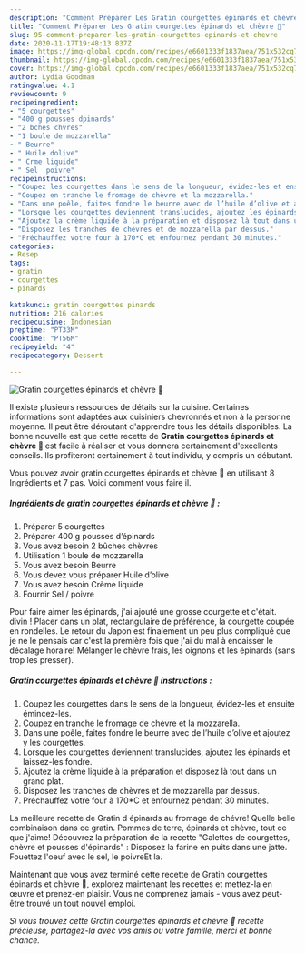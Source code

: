 ```yaml
---
description: "Comment Préparer Les Gratin courgettes épinards et chèvre 🧀"
title: "Comment Préparer Les Gratin courgettes épinards et chèvre 🧀"
slug: 95-comment-preparer-les-gratin-courgettes-epinards-et-chevre
date: 2020-11-17T19:48:13.837Z
image: https://img-global.cpcdn.com/recipes/e6601333f1837aea/751x532cq70/gratin-courgettes-epinards-et-chevre-🧀-photo-principale-de-la-recette.jpg
thumbnail: https://img-global.cpcdn.com/recipes/e6601333f1837aea/751x532cq70/gratin-courgettes-epinards-et-chevre-🧀-photo-principale-de-la-recette.jpg
cover: https://img-global.cpcdn.com/recipes/e6601333f1837aea/751x532cq70/gratin-courgettes-epinards-et-chevre-🧀-photo-principale-de-la-recette.jpg
author: Lydia Goodman
ratingvalue: 4.1
reviewcount: 9
recipeingredient:
- "5 courgettes"
- "400 g pousses dpinards"
- "2 bches chvres"
- "1 boule de mozzarella"
- " Beurre"
- " Huile dolive"
- " Crme liquide"
- " Sel  poivre"
recipeinstructions:
- "Coupez les courgettes dans le sens de la longueur, évidez-les et ensuite émincez-les."
- "Coupez en tranche le fromage de chèvre et la mozzarella."
- "Dans une poêle, faites fondre le beurre avec de l’huile d’olive et ajoutez y les courgettes."
- "Lorsque les courgettes deviennent translucides, ajoutez les épinards et laissez-les fondre."
- "Ajoutez la crème liquide à la préparation et disposez là tout dans un grand plat."
- "Disposez les tranches de chèvres et de mozzarella par dessus."
- "Préchauffez votre four à 170*C et enfournez pendant 30 minutes."
categories:
- Resep
tags:
- gratin
- courgettes
- pinards

katakunci: gratin courgettes pinards 
nutrition: 216 calories
recipecuisine: Indonesian
preptime: "PT33M"
cooktime: "PT56M"
recipeyield: "4"
recipecategory: Dessert

---
```



![Gratin courgettes épinards et chèvre 🧀](https://img-global.cpcdn.com/recipes/e6601333f1837aea/751x532cq70/gratin-courgettes-epinards-et-chevre-🧀-photo-principale-de-la-recette.jpg)

Il existe plusieurs ressources de détails sur la cuisine. Certaines informations sont adaptées aux cuisiniers chevronnés et non à la personne moyenne. Il peut être déroutant d'apprendre tous les détails disponibles. La bonne nouvelle est que cette recette de <strong> Gratin courgettes épinards et chèvre 🧀 </strong> est facile à réaliser et vous donnera certainement d'excellents conseils. Ils profiteront certainement à tout individu, y compris un débutant.

<!--inarticleads1-->

Vous pouvez avoir gratin courgettes épinards et chèvre 🧀 en utilisant 8 Ingrédients et 7 pas. Voici comment vous faire il.

##### Ingrédients de gratin courgettes épinards et chèvre 🧀 :

1. Préparer 5 courgettes
1. Préparer 400 g pousses d’épinards
1. Vous avez besoin 2 bûches chèvres
1. Utilisation 1 boule de mozzarella
1. Vous avez besoin  Beurre
1. Vous devez vous préparer  Huile d’olive
1. Vous avez besoin  Crème liquide
1. Fournir  Sel / poivre


Pour faire aimer les épinards, j&#39;ai ajouté une grosse courgette et c&#39;était. divin ! Placer dans un plat, rectangulaire de préférence, la courgette coupée en rondelles. Le retour du Japon est finalement un peu plus compliqué que je ne le pensais car c&#39;est la première fois que j&#39;ai du mal à encaisser le décalage horaire! Mélanger le chèvre frais, les oignons et les épinards (sans trop les presser). 

<!--inarticleads2-->

##### Gratin courgettes épinards et chèvre 🧀 instructions :

1. Coupez les courgettes dans le sens de la longueur, évidez-les et ensuite émincez-les.
1. Coupez en tranche le fromage de chèvre et la mozzarella.
1. Dans une poêle, faites fondre le beurre avec de l’huile d’olive et ajoutez y les courgettes.
1. Lorsque les courgettes deviennent translucides, ajoutez les épinards et laissez-les fondre.
1. Ajoutez la crème liquide à la préparation et disposez là tout dans un grand plat.
1. Disposez les tranches de chèvres et de mozzarella par dessus.
1. Préchauffez votre four à 170*C et enfournez pendant 30 minutes.


La meilleure recette de Gratin d épinards au fromage de chévre! Quelle belle combinaison dans ce gratin. Pommes de terre, épinards et chèvre, tout ce que j&#39;aime! Découvrez la préparation de la recette &#34;Galettes de courgettes, chèvre et pousses d&#39;épinards&#34; : Disposez la farine en puits dans une jatte. Fouettez l&#39;oeuf avec le sel, le poivreEt la. 

<!--inarticleads1-->

<p>
Maintenant que vous avez terminé cette recette de Gratin courgettes épinards et chèvre 🧀, explorez maintenant les recettes et mettez-la en œuvre et prenez-en plaisir. Vous ne comprenez jamais - vous avez peut-être trouvé un tout nouvel emploi.
</p>

<p>
<i>Si vous trouvez cette Gratin courgettes épinards et chèvre 🧀 recette précieuse, partagez-la avec vos amis ou votre famille, merci et bonne chance.</i>
</p>
